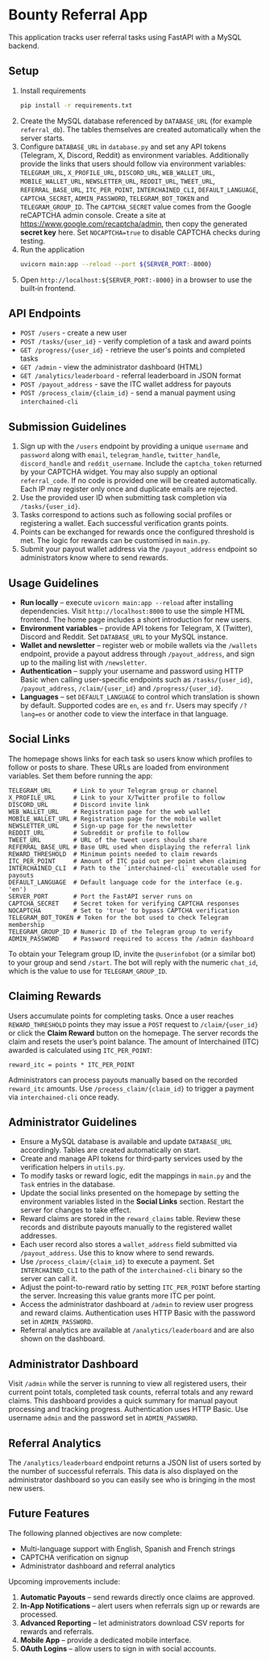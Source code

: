# Bounty Referral App

This application tracks user referral tasks using FastAPI with a MySQL backend.

## Setup

1. Install requirements
   ```bash
   pip install -r requirements.txt
   ```
2. Create the MySQL database referenced by `DATABASE_URL` (for example `referral_db`). The tables themselves are created automatically when the server starts.
3. Configure `DATABASE_URL` in `database.py` and set any API tokens (Telegram, X, Discord, Reddit) as environment variables.
   Additionally provide the links that users should follow via environment variables:
   `TELEGRAM_URL`, `X_PROFILE_URL`, `DISCORD_URL`, `WEB_WALLET_URL`,
    `MOBILE_WALLET_URL`, `NEWSLETTER_URL`, `REDDIT_URL`, `TWEET_URL`,
   `REFERRAL_BASE_URL`, `ITC_PER_POINT`, `INTERCHAINED_CLI`,
    `DEFAULT_LANGUAGE`, `CAPTCHA_SECRET`, `ADMIN_PASSWORD`,
    `TELEGRAM_BOT_TOKEN` and `TELEGRAM_GROUP_ID`.
   The `CAPTCHA_SECRET` value comes from the Google reCAPTCHA admin
   console. Create a site at <https://www.google.com/recaptcha/admin>,
   then copy the generated **secret key** here.
   Set `NOCAPTCHA=true` to disable CAPTCHA checks during testing.
4. Run the application
   ```bash
   uvicorn main:app --reload --port ${SERVER_PORT:-8000}
   ```
5. Open `http://localhost:${SERVER_PORT:-8000}` in a browser to use the built‑in frontend.

## API Endpoints

- `POST /users` - create a new user
- `POST /tasks/{user_id}` - verify completion of a task and award points
- `GET /progress/{user_id}` - retrieve the user's points and completed tasks
- `GET /admin` - view the administrator dashboard (HTML)
- `GET /analytics/leaderboard` - referral leaderboard in JSON format
- `POST /payout_address` - save the ITC wallet address for payouts
- `POST /process_claim/{claim_id}` - send a manual payment using `interchained-cli`

## Submission Guidelines

1. Sign up with the `/users` endpoint by providing a unique `username` and `password` along with
   `email`, `telegram_handle`, `twitter_handle`, `discord_handle` and `reddit_username`.
   Include the `captcha_token` returned by your CAPTCHA widget. You may also supply
   an optional `referral_code`. If no code is provided one will be created automatically.
   Each IP may register only once and duplicate emails are rejected.
2. Use the provided user ID when submitting task completion via `/tasks/{user_id}`.
3. Tasks correspond to actions such as following social profiles or registering a wallet. Each successful verification grants points.
4. Points can be exchanged for rewards once the configured threshold is met. The logic for rewards can be customised in `main.py`.
5. Submit your payout wallet address via the `/payout_address` endpoint so administrators know where to send rewards.

## Usage Guidelines

* **Run locally** – execute `uvicorn main:app --reload` after installing dependencies. Visit `http://localhost:8000` to use the simple HTML frontend. The home page includes a short introduction for new users.
* **Environment variables** – provide API tokens for Telegram, X (Twitter), Discord and Reddit. Set `DATABASE_URL` to your MySQL instance.
* **Wallet and newsletter** – register web or mobile wallets via the `/wallets` endpoint, provide a payout address through `/payout_address`, and sign up to the mailing list with `/newsletter`.
* **Authentication** – supply your username and password using HTTP Basic when calling user-specific endpoints such as `/tasks/{user_id}`, `/payout_address`, `/claim/{user_id}` and `/progress/{user_id}`.
* **Languages** – set `DEFAULT_LANGUAGE` to control which translation is shown by default. Supported codes are `en`, `es` and `fr`. Users may specify `/?lang=es` or another code to view the interface in that language.

## Social Links

The homepage shows links for each task so users know which profiles to follow or posts to share. These URLs are loaded from environment variables. Set them before running the app:

```
TELEGRAM_URL      # Link to your Telegram group or channel
X_PROFILE_URL     # Link to your X/Twitter profile to follow
DISCORD_URL       # Discord invite link
WEB_WALLET_URL    # Registration page for the web wallet
MOBILE_WALLET_URL # Registration page for the mobile wallet
NEWSLETTER_URL    # Sign‑up page for the newsletter
REDDIT_URL        # Subreddit or profile to follow
TWEET_URL         # URL of the tweet users should share
REFERRAL_BASE_URL # Base URL used when displaying the referral link
REWARD_THRESHOLD  # Minimum points needed to claim rewards
ITC_PER_POINT     # Amount of ITC paid out per point when claiming
INTERCHAINED_CLI  # Path to the `interchained-cli` executable used for payouts
DEFAULT_LANGUAGE  # Default language code for the interface (e.g. 'en')
SERVER_PORT       # Port the FastAPI server runs on
CAPTCHA_SECRET    # Secret token for verifying CAPTCHA responses
NOCAPTCHA         # Set to 'true' to bypass CAPTCHA verification
TELEGRAM_BOT_TOKEN # Token for the bot used to check Telegram membership
TELEGRAM_GROUP_ID # Numeric ID of the Telegram group to verify
ADMIN_PASSWORD    # Password required to access the /admin dashboard
```
To obtain your Telegram group ID, invite the `@userinfobot` (or a similar bot)
to your group and send `/start`. The bot will reply with the numeric
`chat_id`, which is the value to use for `TELEGRAM_GROUP_ID`.

## Claiming Rewards

Users accumulate points for completing tasks. Once a user reaches
`REWARD_THRESHOLD` points they may issue a `POST` request to
`/claim/{user_id}` or click the **Claim Reward** button on the
homepage. The server records the claim and resets the user’s point
balance. The amount of Interchained (ITC) awarded is calculated using
`ITC_PER_POINT`:

```
reward_itc = points * ITC_PER_POINT
```

Administrators can process payouts manually based on the recorded
`reward_itc` amounts. Use `/process_claim/{claim_id}` to trigger a payment
via `interchained-cli` once ready.

## Administrator Guidelines

* Ensure a MySQL database is available and update `DATABASE_URL` accordingly. Tables are created automatically on start.
* Create and manage API tokens for third‑party services used by the verification helpers in `utils.py`.
* To modify tasks or reward logic, edit the mappings in `main.py` and the `Task` entries in the database.
* Update the social links presented on the homepage by setting the environment variables listed in the **Social Links** section. Restart the server for changes to take effect.
* Reward claims are stored in the `reward_claims` table. Review these records and distribute payouts manually to the registered wallet addresses.
* Each user record also stores a `wallet_address` field submitted via `/payout_address`. Use this to know where to send rewards.
* Use `/process_claim/{claim_id}` to execute a payment. Set `INTERCHAINED_CLI` to the path of the `interchained-cli` binary so the server can call it.
* Adjust the point-to-reward ratio by setting `ITC_PER_POINT` before starting the server. Increasing this value grants more ITC per point.
* Access the administrator dashboard at `/admin` to review user progress and reward claims. Authentication uses HTTP Basic with the password set in `ADMIN_PASSWORD`.
* Referral analytics are available at `/analytics/leaderboard` and are also shown on the dashboard.

## Administrator Dashboard

Visit `/admin` while the server is running to view all registered users, their current point totals, completed task counts, referral totals and any reward claims. This dashboard provides a quick summary for manual payout processing and tracking progress.
Authentication uses HTTP Basic. Use username `admin` and the password set in `ADMIN_PASSWORD`.

## Referral Analytics

The `/analytics/leaderboard` endpoint returns a JSON list of users sorted by the number of successful referrals. This data is also displayed on the administrator dashboard so you can easily see who is bringing in the most new users.

## Future Features

The following planned objectives are now complete:

* Multi-language support with English, Spanish and French strings
* CAPTCHA verification on signup
* Administrator dashboard and referral analytics

Upcoming improvements include:

1. **Automatic Payouts** – send rewards directly once claims are approved.
2. **In-App Notifications** – alert users when referrals sign up or rewards are processed.
3. **Advanced Reporting** – let administrators download CSV reports for rewards and referrals.
4. **Mobile App** – provide a dedicated mobile interface.
5. **OAuth Logins** – allow users to sign in with social accounts.
